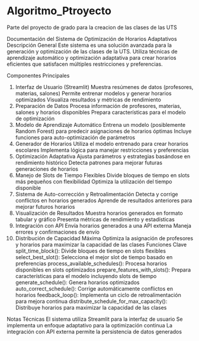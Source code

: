# Algoritmo_Ptroyecto
Parte del proyecto de grado para la creacion de las clases de las UTS



Documentación del Sistema de Optimización de Horarios Adaptativos
Descripción General
Este sistema es una solución avanzada para la generación y optimización de las clases de la UTS. Utiliza técnicas de aprendizaje automático y optimización adaptativa para crear horarios eficientes que satisfacen múltiples restricciones y preferencias.

Componentes Principales
1. Interfaz de Usuario (Streamlit)
Muestra resúmenes de datos (profesores, materias, salones)
Permite entrenar modelos y generar horarios optimizados
Visualiza resultados y métricas de rendimiento
2. Preparación de Datos
Procesa información de profesores, materias, salones y horarios disponibles
Prepara características para el modelo de optimización
3. Modelo de Aprendizaje Automático
Entrena un modelo (posiblemente Random Forest) para predecir asignaciones de horarios óptimas
Incluye funciones para auto-optimización de parámetros
4. Generador de Horarios
Utiliza el modelo entrenado para crear horarios escolares
Implementa lógica para manejar restricciones y preferencias
5. Optimización Adaptativa
Ajusta parámetros y estrategias basándose en rendimiento histórico
Detecta patrones para mejorar futuras generaciones de horarios
6. Manejo de Slots de Tiempo Flexibles
Divide bloques de tiempo en slots más pequeños con flexibilidad
Optimiza la utilización del tiempo disponible
7. Sistema de Auto-corrección y Retroalimentación
Detecta y corrige conflictos en horarios generados
Aprende de resultados anteriores para mejorar futuros horarios
8. Visualización de Resultados
Muestra horarios generados en formato tabular y gráfico
Presenta métricas de rendimiento y estadísticas
9. Integración con API
Envía horarios generados a una API externa
Maneja errores y confirmaciones de envío
10. Distribución de Capacidad Máxima
Optimiza la asignación de profesores y horarios para maximizar la capacidad de las clases
Funciones Clave
split_time_block(): Divide bloques de tiempo en slots flexibles
select_best_slot(): Selecciona el mejor slot de tiempo basado en preferencias
process_available_schedules(): Procesa horarios disponibles en slots optimizados
prepare_features_with_slots(): Prepara características para el modelo incluyendo slots de tiempo
generate_schedule(): Genera horarios optimizados
auto_correct_schedule(): Corrige automáticamente conflictos en horarios
feedback_loop(): Implementa un ciclo de retroalimentación para mejora continua
distribute_schedule_for_max_capacity(): Distribuye horarios para maximizar la capacidad de las clases


Notas Técnicas
El sistema utiliza Streamlit para la interfaz de usuario
Se implementa un enfoque adaptativo para la optimización continua
La integración con API externa permite la persistencia de datos generados
